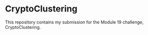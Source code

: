 # CryptoClustering

This repository contains my submission for the Module 19 challenge, CryptoClustering.
